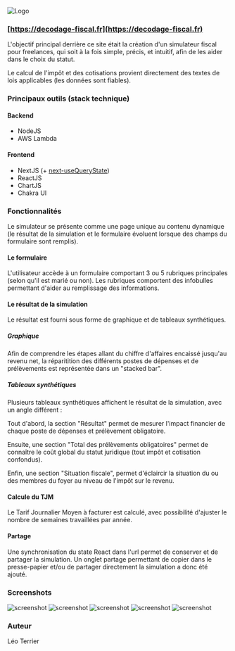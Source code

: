 ![Logo](public/logo-og.png?raw=true "Logo")

### [https://decodage-fiscal.fr](https://decodage-fiscal.fr)

L'objectif principal derrière ce site était la création d'un simulateur fiscal pour freelances, qui soit à la fois simple, précis, et intuitif, afin de les aider dans le choix du statut.

Le calcul de l'impôt et des cotisations provient directement des textes de lois applicables (les données sont fiables).

### Principaux outils (stack technique)

#### Backend
* NodeJS
* AWS Lambda

#### Frontend
* NextJS (+ [next-useQueryState](https://www.npmjs.com/package/next-usequerystate))
* ReactJS
* ChartJS
* Chakra UI

### Fonctionnalités
Le simulateur se présente comme une page unique au contenu dynamique (le résultat de la simulation et le formulaire évoluent lorsque des champs du formulaire sont remplis).

#### Le formulaire
L'utilisateur accède à un formulaire comportant 3 ou 5 rubriques principales (selon qu'il est marié ou non). Les rubriques comportent des infobulles permettant d'aider au remplissage des informations.

#### Le résultat de la simulation
Le résultat est fourni sous forme de graphique et de tableaux synthétiques.

##### Graphique
Afin de comprendre les étapes allant du chiffre d'affaires encaissé jusqu'au revenu net, la réparitition des différents postes de dépenses et de prélèvements est représentée dans un "stacked bar".

##### Tableaux synthétiques
Plusieurs tableaux synthétiques affichent le résultat de la simulation, avec un angle différent :

Tout d'abord, la section "Résultat" permet de mesurer l'impact financier de chaque poste de dépenses et prélèvement obligatoire.

Ensuite, une section "Total des prélèvements obligatoires" permet de connaître le coût global du statut juridique (tout impôt et cotisation confondus).

Enfin, une section "Situation fiscale", permet d'éclaircir la situation du ou des membres du foyer au niveau de l'impôt sur le revenu.

#### Calcule du TJM
Le Tarif Journalier Moyen à facturer est calculé, avec possibilité d'ajuster le nombre de semaines travaillées par année.

#### Partage
Une synchronisation du state React dans l'url permet de conserver et de partager la simulation. Un onglet partage permettant de copier dans le presse-papier et/ou de partager directement la simulation a donc été ajouté.

### Screenshots
![screenshot](screenshots/screen6.png?raw=true "screenshot")
![screenshot](screenshots/screen5.png?raw=true "screenshot")
![screenshot](screenshots/screen4.png?raw=true "screenshot")
![screenshot](screenshots/screen3.png?raw=true "screenshot")
![screenshot](screenshots/screen1.png?raw=true "screenshot")

### Auteur
Léo Terrier